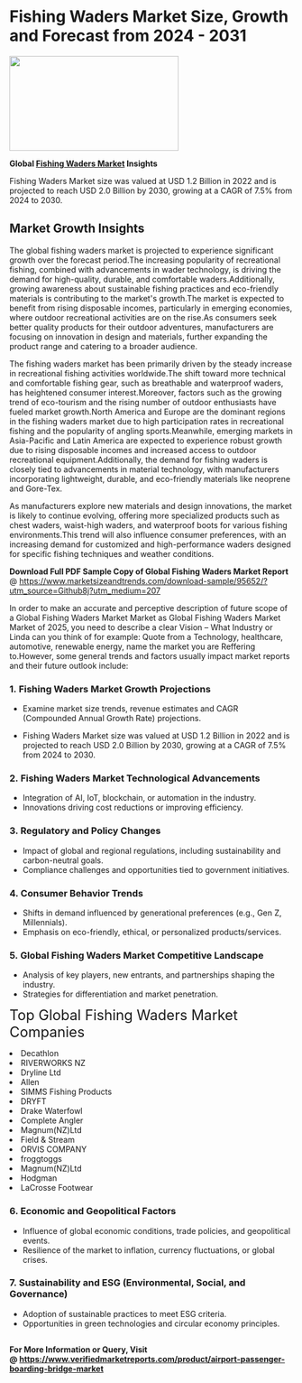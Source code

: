 <H1>Fishing Waders Market Size, Growth and Forecast from 2024 - 2031</H1><img class="aligncenter size-medium wp-image-584254" src="https://thirdeyenews.in/wp-content/uploads/2024/09/Global-Market-Research-300x168.jpeg" alt="" width="300" height="168" /><p><strong>Global&nbsp;<a href="https://www.marketsizeandtrends.com/download-sample/95652/?utm_source=Github8j?utm_medium=207">Fishing Waders Market</a> Insights</strong></p><p>Fishing Waders Market size was valued at USD 1.2 Billion in 2022 and is projected to reach USD 2.0 Billion by 2030, growing at a CAGR of 7.5% from 2024 to 2030.</p><p><h2>Market Growth Insights</h2> <p>The global fishing waders market is projected to experience significant growth over the forecast period.The increasing popularity of recreational fishing, combined with advancements in wader technology, is driving the demand for high-quality, durable, and comfortable waders.Additionally, growing awareness about sustainable fishing practices and eco-friendly materials is contributing to the market's growth.The market is expected to benefit from rising disposable incomes, particularly in emerging economies, where outdoor recreational activities are on the rise.As consumers seek better quality products for their outdoor adventures, manufacturers are focusing on innovation in design and materials, further expanding the product range and catering to a broader audience.</p> <p>The fishing waders market has been primarily driven by the steady increase in recreational fishing activities worldwide.The shift toward more technical and comfortable fishing gear, such as breathable and waterproof waders, has heightened consumer interest.Moreover, factors such as the growing trend of eco-tourism and the rising number of outdoor enthusiasts have fueled market growth.North America and Europe are the dominant regions in the fishing waders market due to high participation rates in recreational fishing and the popularity of angling sports.Meanwhile, emerging markets in Asia-Pacific and Latin America are expected to experience robust growth due to rising disposable incomes and increased access to outdoor recreational equipment.Additionally, the demand for fishing waders is closely tied to advancements in material technology, with manufacturers incorporating lightweight, durable, and eco-friendly materials like neoprene and Gore-Tex.<p>As manufacturers explore new materials and design innovations, the market is likely to continue evolving, offering more specialized products such as chest waders, waist-high waders, and waterproof boots for various fishing environments.This trend will also influence consumer preferences, with an increasing demand for customized and high-performance waders designed for specific fishing techniques and weather conditions.</p> <p><span class=""><strong>Download Full PDF Sample Copy of Global Fishing Waders Market Report</strong> @ <a href="https://www.marketsizeandtrends.com/download-sample/95652/?utm_source=Github8j?utm_medium=207" target="_blank">https://www.marketsizeandtrends.com/download-sample/95652/?utm_source=Github8j?utm_medium=207</a></span></p><p>In order to make an accurate and perceptive description of future scope of a Global&nbsp;Fishing Waders Market Market as Global&nbsp;Fishing Waders Market Market of 2025, you need to describe a clear Vision &ndash; What Industry or Linda can you think of for example: Quote from a Technology, healthcare, automotive, renewable energy, name the market you are Reffering to.However, some general trends and factors usually impact market reports and their future outlook include:</p><h3>1.&nbsp;<strong>Fishing Waders Market Growth Projections</strong></h3><ul><li>Examine market size trends, revenue estimates and CAGR (Compounded Annual Growth Rate) projections.</li><li><p>Fishing Waders Market size was valued at USD 1.2 Billion in 2022 and is projected to reach USD 2.0 Billion by 2030, growing at a CAGR of 7.5% from 2024 to 2030.</p></li></ul><h3>2.&nbsp;<strong>Fishing Waders Market Technological Advancements</strong></h3><ul><li>Integration of AI, IoT, blockchain, or automation in the industry.</li><li>Innovations driving cost reductions or improving efficiency.</li></ul><h3>3.&nbsp;<strong>Regulatory and Policy Changes</strong></h3><ul><li>Impact of global and regional regulations, including sustainability and carbon-neutral goals.</li><li>Compliance challenges and opportunities tied to government initiatives.</li></ul><h3>4.&nbsp;<strong>Consumer Behavior Trends</strong></h3><ul><li>Shifts in demand influenced by generational preferences (e.g., Gen Z, Millennials).</li><li>Emphasis on eco-friendly, ethical, or personalized products/services.</li></ul><h3>5.&nbsp;<strong>Global Fishing Waders Market Competitive Landscape</strong></h3><ul><li>Analysis of key players, new entrants, and partnerships shaping the industry.</li><li>Strategies for differentiation and market penetration.</li></ul><p data-pm-slice="1 1 []"><span style="color: inherit; font-family: inherit; font-size: 25px;">Top Global Fishing Waders Market Companies</span></p><div class="" data-test-id=""><p><li>Decathlon</li><li> RIVERWORKS NZ</li><li> Dryline Ltd</li><li> Allen</li><li> SIMMS Fishing Products</li><li> DRYFT</li><li> Drake Waterfowl</li><li> Complete Angler</li><li> Magnum(NZ)Ltd</li><li> Field & Stream</li><li> ORVIS COMPANY</li><li> froggtoggs</li><li> Magnum(NZ)Ltd</li><li> Hodgman</li><li> LaCrosse Footwear</li></p></div><h3>6.&nbsp;<strong>Economic and Geopolitical Factors</strong></h3><ul><li>Influence of global economic conditions, trade policies, and geopolitical events.</li><li>Resilience of the market to inflation, currency fluctuations, or global crises.</li></ul><h3>7.&nbsp;<strong>Sustainability and ESG (Environmental, Social, and Governance)</strong></h3><ul><li>Adoption of sustainable practices to meet ESG criteria.</li><li>Opportunities in green technologies and circular economy principles.</li></ul><h2><strong style="font-size: 14px;">For More Information or Query, Visit @&nbsp;</strong><a style="background-color: #ffffff; font-size: 14px;" href="https://www.marketsizeandtrends.com/report/fishing-waders-market/" target="_blank">https://www.verifiedmarketreports.com/product/airport-passenger-boarding-bridge-market</a></h2>